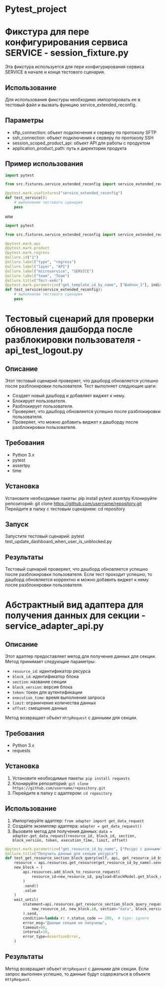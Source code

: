 # Pytest_project

Фикстура для пере конфигурирования сервиса SERVICE - session_fixture.py
================
Эта фикстура используется для пере конфигурирования сервиса SERVICE в начале и конце тестового сценария.

**Использование**
------------
Для использования фикстуры необходимо импортировать ее в тестовый файл и вызвать функцию service_extended_reconfig.

**Параметры**
------------
- sftp_connection: объект подключения к серверу по протоколу SFTP
- ssh_connection: объект подключения к серверу по протоколу SSH
- session_scoped_product_api: объект API для работы с продуктом
- application_product_path: путь к директории продукта

**Пример использования**
------------
```python
import pytest

from src.fixtures.service_extended_reconfig import service_extended_reconfig

@pytest.mark.usefixtures("service_extended_reconfig")
def test_service():
    # выполнение тестового сценария
    pass
```
или
```python
import pytest

from src.fixtures.service_extended_reconfig import service_extended_reconfig

@pytest.mark.api
@pytest.mark.product
@pytest.mark.regress
@allure.id("1")
@allure.label("type", "regress")
@allure.label("layer", "API")
@allure.label("microservice", "SERVICE")
@allure.label("team", "Team")
@allure.title("Тест-кейс")
@pytest.mark.parametrize("get_template_id_by_name", ["Шаблон_1"], indirect=True)
def test_service(service_extended_reconfig):
    # выполнение тестового сценария
    pass
```

Тестовый сценарий для проверки обновления дашборда после разблокировки пользователя - api_test_logout.py
================

**Описание**
------------
Этот тестовый сценарий проверяет, что дашборд обновляется успешно после разблокировки пользователя. Тест выполняет следующие шаги:

- Создает новый дашборд и добавляет виджет к нему.
- Блокирует пользователя.
- Разблокирует пользователя.
- Проверяет, что дашборд обновляется успешно после разблокировки пользователя.
- Проверяет, что можно добавить виджет к дашборду после разблокировки пользователя.

**Требования**
------------
- Python 3.x
- pytest
- assertpy
- time
  
**Установка**
------------
Установите необходимые пакеты: pip install pytest assertpy
Клонируйте репозиторий: git clone https://github.com/username/repository.git
Перейдите в папку с тестовым сценарием: cd repository

**Запуск**
------------
Запустите тестовый сценарий: pytest test_update_dashboard_when_user_is_unblocked.py

**Результаты**
------------
Тестовый сценарий проверяет, что дашборд обновляется успешно после разблокировки пользователя. Если тест проходит успешно, то дашборд обновляется корректно и можно добавить виджет к нему после разблокировки пользователя.


Абстрактный вид адаптера для получения данных для секции - service_adapter_api.py
================

Описание
--------

Этот адаптер предоставляет метод для получения данных для секции. Метод принимает следующие параметры:

* `resource_id`: идентификатор ресурса
* `block_id`: идентификатор блока
* `section`: название секции
* `block_version`: версия блока
* `token`: токен для аутентификации
* `execution_time`: время выполнения запроса
* `limit`: ограничение количества данных
* `offset`: смещение данных

Метод возвращает объект `HttpRequest` с данными для секции.

Требования
------------

* Python 3.x
* requests

Установка
------------

1. Установите необходимые пакеты: `pip install requests`
2. Клонируйте репозиторий: `git clone https://github.com/username/repository.git`
3. Перейдите в папку с адаптером: `cd repository`

Использование
-------------

1. Импортируйте адаптер: `from adapter import get_data_request`
2. Создайте экземпляр адаптера: `adapter = get_data_request()`
3. Вызовите метод для получения данных: `data = adapter.get_data_request(resource_id, block_id, section, block_version, token, execution_time, limit, offset)`

```py
@pytest.mark.parametrize("get_resource_id_by_name", ["Ресурс с данными"], indirect=True)
@allure.title("Получить данные для секции ресурса")
def test_get_resource_section_block_query(self, api, get_resource_id_by_name, new_resource_id):
    resource = api.resources.get_resource(get_resource_id_by_name).send().value
    new_block = (
        api.resources.add_block_to_resource_request(
            resource_id=new_resource_id, payload=BlockModel.get_block_default(resource)
        )
        .send()
        .value
    )
    wait_until(
        statement=api.resources.get_resource_section_block_query_request(
            new_resource_id, new_block.id, section="data", block_version=1
        ).send,
        condition=lambda r: r.status_code == 200,  # type: ignore
        error_msg="Данные секции не получены",
        timeout=90,
        interval=10,
        error_type=AssertionError,
    )
```

Результаты
------------

Метод возвращает объект `HttpRequest` с данными для секции. Если запрос выполнен успешно, то данные будут содержаться в объекте `HttpRequest`.
